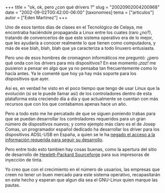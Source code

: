 +++
title = "ok,  ok, pero ¿con qué drivers ?"
slug = "20020902004200968"
date = "2002-09-02T00:42:00-06:00"
[taxonomies]
tema = ["articulos"]
autor = ["Eden Martinez"]
+++

Uno de esos tantos días de clases en el Tecnológico de Celaya, me
encontraba haciéndole propaganda a Linux entre los cuates (raro ¿no?),
tratando de convencerlos de que este sistema operativo era de lo mejor,
que les ayudaría a conocer realmente lo que tienen como computadora, y
más de ese blah, blah, blah que ya caracteriza a todo linuxero
entusiasta.

<!-- more -->
Pero uno de esos hombres de cromagnon informáticos me preguntó: ¿pero
qué onda con los drivers para mis dispositivos? En ese momento *¡zaz!*
me pusieron a pensar en algo que ya no pensaba tan frecuentemente como
lo hacía antes. Ya le comenté que hoy ya hay más soporte para los
dispositivos que ayer.

Así es, en verdad he visto en el poco tiempo que tengo de usar Linux que
la evolución (si se le puede llamar así) de los controladores dentro de
esta plataforma esta creciendo día a día y que actualmente se cuentan
con más recursos que con los que contabamos apenas hace un año.

Pero a todo esto me he percatado de que se siguen poniendo trabas para
que se puedan desarrollar los controladores requeridos para un gran
número de dispositivos nuevos; y como ejemplo más claro es el de Josep
Comas, un programador español dedicado ha desarrollar los driver para
los dispositivos ADSL-USB en España, a quien se le ha [negado el acceso
a la información requerida para seguir su
desarrollo](http://barrapunto.com/article.pl?sid=02/09/01/1542233).

Pero entre todo esto tambien hay cosas buenas, como la apertura del
sitio de desarrollo de [Hewlett-Packard
Sourceforge](http://hpinkjet.sourceforge.net/) para sus impresoras de
inyección de tinta.

Yo creo que con el crecimiento en el número de usuarios, las empresas
que creen no tener un buen mercado para este sistema operativo,
recapasitarán en este hecho y esperan que algun día sea el GNU-Linux
quien marque las pautas.
